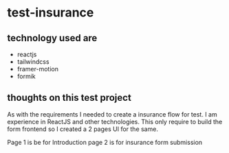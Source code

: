 # test-insurance

## technology used are
- reactjs
- tailwindcss
- framer-motion
- formik

## thoughts on this test project
As with the requirements I needed to create a insurance flow for test. I am experience in ReactJS and other technologies.
This only require to build the form frontend so I created a 2 pages UI for the same.

Page 1 is be for Introduction 
page 2 is for insurance form submission
